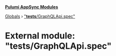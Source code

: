 **[Pulumi AppSync Modules](../README.md)**

[Globals](../README.md) › ["__tests__/GraphQLApi.spec"](___tests___graphqlapi_spec_.md)

# External module: "__tests__/GraphQLApi.spec"